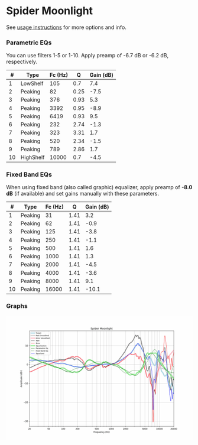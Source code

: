 # Spider Moonlight
See [usage instructions](https://github.com/jaakkopasanen/AutoEq#usage) for more options and info.

### Parametric EQs
You can use filters 1-5 or 1-10. Apply preamp of -6.7 dB or -6.2 dB, respectively.

|   # | Type      |   Fc (Hz) |    Q |   Gain (dB) |
|-----|-----------|-----------|------|-------------|
|   1 | LowShelf  |       105 | 0.7  |         7.4 |
|   2 | Peaking   |        82 | 0.25 |        -7.5 |
|   3 | Peaking   |       376 | 0.93 |         5.3 |
|   4 | Peaking   |      3392 | 0.95 |        -8.9 |
|   5 | Peaking   |      6419 | 0.93 |         9.5 |
|   6 | Peaking   |       232 | 2.74 |        -1.3 |
|   7 | Peaking   |       323 | 3.31 |         1.7 |
|   8 | Peaking   |       520 | 2.34 |        -1.5 |
|   9 | Peaking   |       789 | 2.86 |         1.7 |
|  10 | HighShelf |     10000 | 0.7  |        -4.5 |

### Fixed Band EQs
When using fixed band (also called graphic) equalizer, apply preamp of **-8.0 dB** (if available) and set gains manually with these parameters.

|   # | Type    |   Fc (Hz) |    Q |   Gain (dB) |
|-----|---------|-----------|------|-------------|
|   1 | Peaking |        31 | 1.41 |         3.2 |
|   2 | Peaking |        62 | 1.41 |        -0.9 |
|   3 | Peaking |       125 | 1.41 |        -3.8 |
|   4 | Peaking |       250 | 1.41 |        -1.1 |
|   5 | Peaking |       500 | 1.41 |         1.6 |
|   6 | Peaking |      1000 | 1.41 |         1.3 |
|   7 | Peaking |      2000 | 1.41 |        -4.5 |
|   8 | Peaking |      4000 | 1.41 |        -3.6 |
|   9 | Peaking |      8000 | 1.41 |         9.1 |
|  10 | Peaking |     16000 | 1.41 |       -10.1 |

### Graphs
![](./Spider%20Moonlight.png)
